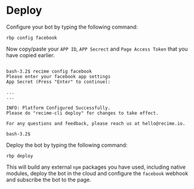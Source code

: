 # Deploy

Configure your bot by typing the following command:


```
rbp config facebook

```
Now copy/paste your `APP ID`, `APP Secrect` and `Page Access Token` that you have  copied earlier.

```

bash-3.2$ recime config facebook
Please enter your facebook app settings
App Secret (Press "Enter" to continue):

...
...

INFO: Platform Configured Successfully.
Please do "recime-cli deploy" for changes to take effect.

For any questions and feedback, please reach us at hello@recime.io.

bash-3.2$

```

Deploy the bot by typing the following command:

```
rbp deploy

```

This will build any external `npm` packages you have used, including native modules, deploy the bot in the cloud and configure the `facebook` webhook and subscribe the bot to the page.